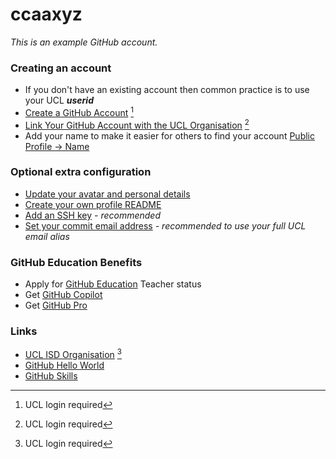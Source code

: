 <!--
**ccaaxyz/ccaaxyz** is a ✨ _special_ ✨ repository because its `README.md` (this file) appears on your GitHub profile.

Here are some ideas to get you started:

- 🔭 I’m currently working on ...
- 🌱 I’m currently learning ...
- 👯 I’m looking to collaborate on ...
- 🤔 I’m looking for help with ...
- 💬 Ask me about ...
- 📫 How to reach me: ...
- 😄 Pronouns: ...
- ⚡ Fun fact: ...
-->

# ccaaxyz

_This is an example GitHub account._



### Creating an account

- If you don't have an existing account then common practice is to use your UCL **_userid_**
- [Create a GitHub Account](https://liveuclac.sharepoint.com/:u:/r/sites/ISDDevOpsPlatform/SitePages/DP-Create-a-GitHub-Account-202343266.aspx?csf=1&web=1&e=zaPssx) [^1]
- [Link Your GitHub Account with the UCL Organisation](https://liveuclac.sharepoint.com/:u:/r/sites/ISDDevOpsPlatform/SitePages/DP-Link-Your-GitHub-Account-with-the-UCL-Organization-202343296.aspx?csf=1&web=1&e=ZT4w6K) [^1]
- Add your name to make it easier for others to find your account [Public Profile -> Name](https://github.com/settings/profile)

### Optional extra configuration

- [Update your avatar and personal details](https://docs.github.com/en/account-and-profile/setting-up-and-managing-your-github-profile/customizing-your-profile/personalizing-your-profile)
- [Create your own profile README](https://docs.github.com/en/account-and-profile/setting-up-and-managing-your-github-profile/customizing-your-profile/managing-your-profile-readme)
- [Add an SSH key](https://docs.github.com/en/authentication/connecting-to-github-with-ssh/about-ssh) _- recommended_
- [Set your commit email address](https://docs.github.com/en/enterprise-server@3.3/account-and-profile/setting-up-and-managing-your-personal-account-on-github/managing-email-preferences/setting-your-commit-email-address) _- recommended to use your full UCL email alias_

### GitHub Education Benefits

- Apply for [GitHub Education](https://education.github.com/benefits) Teacher status
- Get [GitHub Copilot](https://github.com/settings/copilot)
- Get [GitHub Pro](https://docs.github.com/en/get-started/learning-about-github/githubs-products#github-pro)

### Links

- [UCL ISD Organisation](https://github.com/ucl-isd) [^1]
- [GitHub Hello World](https://docs.github.com/en/get-started/quickstart/hello-world)
- [GitHub Skills](https://skills.github.com/)

[^1]: UCL login required

